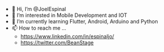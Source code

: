 - 👋 Hi, I’m @JoelEspinal
- 👀 I’m interested in Mobile Development and IOT
- 🌱 I’m currently learning Flutter, Android, Arduino and Python
- 📫 How to reach me ...
  * https://www.linkedin.com/in/espinaljo/
  * https://twitter.com/BeanStage
<!---
JoelEspinal/JoelEspinal is a ✨ special ✨ repository because its `README.md` (this file) appears on your GitHub profile.
You can click the Preview link to take a look at your changes.
--->
